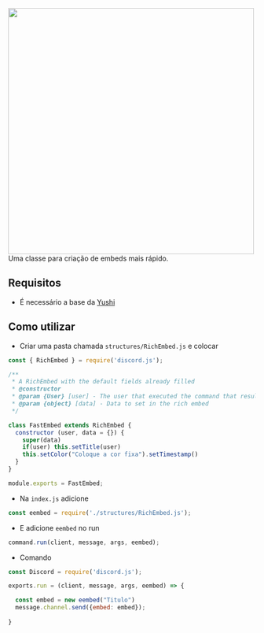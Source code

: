 <img src="https://discord.js.org/static/logo.svg" align="center" width="500">
Uma classe para criação de embeds mais rápido.

## Requisitos
* É necessário a base da [Yushi](https://github.com/the-programmers-nation/yushi)

## Como utilizar
* Criar uma pasta chamada `structures/RichEmbed.js` e colocar
```js
const { RichEmbed } = require('discord.js');

/**
 * A RichEmbed with the default fields already filled
 * @constructor
 * @param {User} [user] - The user that executed the command that resulted in this embed
 * @param {object} [data] - Data to set in the rich embed
 */

class FastEmbed extends RichEmbed {
  constructor (user, data = {}) {
    super(data)
    if(user) this.setTitle(user)
    this.setColor("Coloque a cor fixa").setTimestamp()
  }
}

module.exports = FastEmbed;
```
* Na `index.js` adicione
```js
const eembed = require('./structures/RichEmbed.js');
```
* E adicione ``eembed`` no run
```js
command.run(client, message, args, eembed);
```
* Comando
```js
const Discord = require('discord.js');

exports.run = (client, message, args, eembed) => {

  const embed = new eembed("Titulo")
  message.channel.send({embed: embed});
  
}
```
